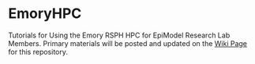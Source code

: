 # EmoryHPC
Tutorials for Using the Emory RSPH HPC for EpiModel Research Lab Members. Primary materials will be posted and updated on the [Wiki Page](https://github.com/EpiModel/EmoryHPC/wiki) for this repository. 
